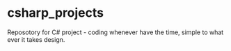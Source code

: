 # csharp_projects
Reposotory for C# project - coding whenever have the time, simple to what ever it takes design.
